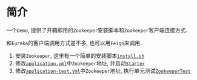 # 简介
一个`Demo`, 提供了开箱即用的`Zookeeper`安装脚本和`Zookeeper`客户端连接方式.

和`Eureka`的客户端调用方式差不多, 也可以用`Feign`来调用.

1. 安装`Zookeeper`, 这里有一个简单的安装脚本[`install.sh`](./script/install.sh)
1. 修改[`application.yml`](./src/main/resources/application.yml)中`Zookeeper`地址, 并启动[`Starter`](./src/main/java/moe/ahao/spring/cloud/Starter.java)
2. 修改[`application-test.yml`](./src/test/resources/application-test.yml)中`Zookeeper`地址, 执行单元测试[`ZookeeperTest`](./src/test/java/moe/ahao/spring/cloud/zookeeper/ZookeeperTest.java)
